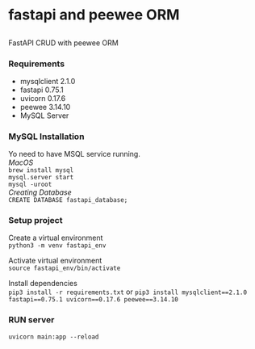# fastapi and peewee ORM

##
FastAPI CRUD with peewee ORM

### Requirements
- mysqlclient 2.1.0
- fastapi 0.75.1
- uvicorn 0.17.6
- peewee 3.14.10
- MySQL Server

### MySQL Installation
Yo need to have MSQL service running.  
*MacOS*  
`brew install mysql`  
`mysql.server start`  
`mysql -uroot`  
*Creating Database*  
`CREATE DATABASE fastapi_database;`

### Setup project
Create a virtual environment  
`python3 -m venv fastapi_env`  

Activate virtual environment  
`source fastapi_env/bin/activate`

Install dependencies  
`pip3 install -r requirements.txt` or `pip3 install mysqlclient==2.1.0 fastapi==0.75.1 uvicorn==0.17.6 peewee==3.14.10`  




### RUN server  

`uvicorn main:app --reload`
